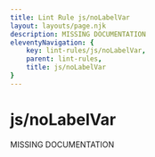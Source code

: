 ```yaml
---
title: Lint Rule js/noLabelVar
layout: layouts/page.njk
description: MISSING DOCUMENTATION
eleventyNavigation: {
	key: lint-rules/js/noLabelVar,
	parent: lint-rules,
	title: js/noLabelVar
}
---
```


# js/noLabelVar

MISSING DOCUMENTATION
